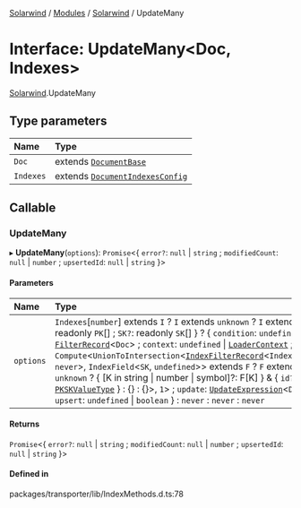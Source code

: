 [Solarwind](../README.md) / [Modules](../modules.md) / [Solarwind](../modules/Solarwind.md) / UpdateMany

# Interface: UpdateMany<Doc, Indexes\>

[Solarwind](../modules/Solarwind.md).UpdateMany

## Type parameters

| Name | Type |
| :------ | :------ |
| `Doc` | extends [`DocumentBase`](../modules/Solarwind.md#documentbase) |
| `Indexes` | extends [`DocumentIndexesConfig`](Solarwind.DocumentIndexesConfig.md) |

## Callable

### UpdateMany

▸ **UpdateMany**(`options`): `Promise`<{ `error?`: ``null`` \| `string` ; `modifiedCount`: ``null`` \| `number` ; `upsertedId`: ``null`` \| `string`  }\>

#### Parameters

| Name | Type |
| :------ | :------ |
| `options` | `Indexes`[`number`] extends `I` ? `I` extends `unknown` ? `I` extends { `PK`: readonly `PK`[] ; `SK?`: readonly `SK`[]  } ? { `condition`: `undefined` \| [`FilterRecord`](../modules/Solarwind.md#filterrecord)<`Doc`\> ; `context`: `undefined` \| [`LoaderContext`](../modules/Solarwind.md#loadercontext) ; `filter`: `Compute`<`UnionToIntersection`<[`IndexFilterRecord`](../modules/Solarwind.md#indexfilterrecord)<`IndexField`<`PK`, `never`\>, `IndexField`<`SK`, `undefined`\>\> extends `F` ? `F` extends `unknown` ? { [K in string \| number \| symbol]?: F[K] } & { `id?`: [`PKSKValueType`](../modules/Solarwind.md#pkskvaluetype)  } : {} : {}\>, ``1``\> ; `update`: [`UpdateExpression`](../modules/Solarwind.md#updateexpression)<`Doc`\> ; `upsert`: `undefined` \| `boolean`  } : `never` : `never` : `never` |

#### Returns

`Promise`<{ `error?`: ``null`` \| `string` ; `modifiedCount`: ``null`` \| `number` ; `upsertedId`: ``null`` \| `string`  }\>

#### Defined in

packages/transporter/lib/IndexMethods.d.ts:78

